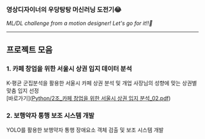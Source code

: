 ### 영상디자이너의 우당탕탕 머신러닝 도전기😂 ###
*ML/DL challenge from a motion designer! Let's go for it!!🚀*

---

## 프로젝트 모음 ##
### 1. 카페 창업을 위한 서울시 상권 입지 데이터 분석
K-평균 군집분석을 활용한 서울시 카페 상권 분석 및 개업 사장님의 성향에 맞는 상권별 맞춤 입지 선정 </br>
[바로가기]([Python/2조_카페 창업을 위한 서울시 상권 입지 분석_02.pdf](https://github.com/edgeun/portfolio-2024/blob/main/Python/2%E1%84%8C%E1%85%A9_%E1%84%8F%E1%85%A1%E1%84%91%E1%85%A6%20%E1%84%8E%E1%85%A1%E1%86%BC%E1%84%8B%E1%85%A5%E1%86%B8%E1%84%8B%E1%85%B3%E1%86%AF%20%E1%84%8B%E1%85%B1%E1%84%92%E1%85%A1%E1%86%AB%20%E1%84%89%E1%85%A5%E1%84%8B%E1%85%AE%E1%86%AF%E1%84%89%E1%85%B5%20%E1%84%89%E1%85%A1%E1%86%BC%E1%84%80%E1%85%AF%E1%86%AB%20%E1%84%8B%E1%85%B5%E1%86%B8%E1%84%8C%E1%85%B5%20%E1%84%87%E1%85%AE%E1%86%AB%E1%84%89%E1%85%A5%E1%86%A8_02.pdf))
### 2. 보행약자 통행 보조 시스템 개발
YOLO를 활용한 보행약자 통행 장애요소 객체 검출 및 보조 시스템 개발
